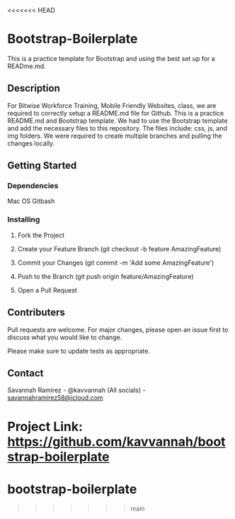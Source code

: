 <<<<<<< HEAD
# Bootstrap-Boilerplate
This is a practice template for Bootstrap and using the best set up for a READme.md.

## Description
For Bitwise Workforce Training, Mobile Friendly Websites, class, we are required to correctly setup a README.md file for Github. This is a practice README.md and Bootstrap template. We had to use the Bootstrap template and add the necessary files to this repository. The files include: css, js, and img folders. We were required to create multiple branches and pulling the changes locally.

## Getting Started

### Dependencies
Mac OS 
Gitbash

### Installing

1. Fork the Project
2. Create your Feature Branch (git checkout -b feature AmazingFeature)

4. Commit your Changes (git commit -m 'Add some AmazingFeature')

5. Push to the Branch (git push origin feature/AmazingFeature)
6. Open a Pull Request

## Contributers
Pull requests are welcome. For major changes, please open an issue first to discuss what you would like to change.

Please make sure to update tests as appropriate.

## Contact
Savannah Ramirez - @kavvannah (All socials) - <savannahramirez58@icloud.com>

Project Link: https://github.com/kavvannah/bootstrap-boilerplate
=======
# bootstrap-boilerplate
>>>>>>> main
